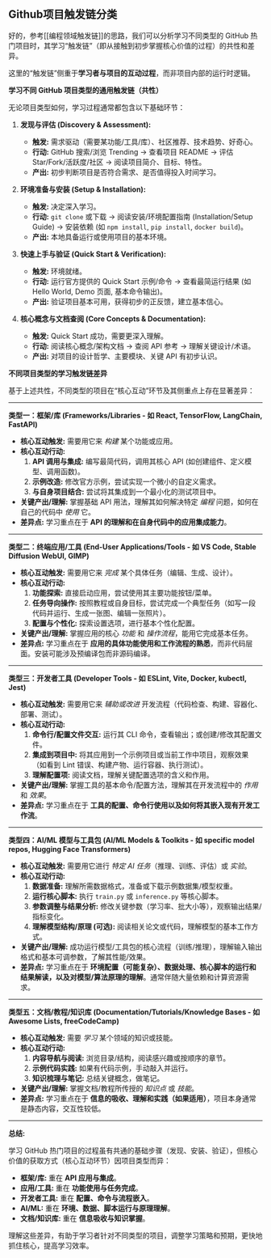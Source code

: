 ## Github项目触发链分类
好的，参考[[编程领域触发链]]的思路，我们可以分析学习不同类型的 GitHub 热门项目时，其学习“触发链”（即从接触到初步掌握核心价值的过程）的共性和差异。

这里的“触发链”侧重于**学习者与项目的互动过程**，而非项目内部的运行时逻辑。

**学习不同 GitHub 项目类型的通用触发链（共性）**

无论项目类型如何，学习过程通常都包含以下基础环节：

1.  **发现与评估 (Discovery & Assessment):**
    *   **触发:** 需求驱动（需要某功能/工具/库）、社区推荐、技术趋势、好奇心。
    *   **行动:** GitHub 搜索/浏览 Trending → 查看项目 README → 评估 Star/Fork/活跃度/社区 → 阅读项目简介、目标、特性。
    *   **产出:** 初步判断项目是否符合需求、是否值得投入时间学习。

2.  **环境准备与安装 (Setup & Installation):**
    *   **触发:** 决定深入学习。
    *   **行动:** `git clone` 或下载 → 阅读安装/环境配置指南 (Installation/Setup Guide) → 安装依赖 (如 `npm install`, `pip install`, `docker build`)。
    *   **产出:** 本地具备运行或使用项目的基本环境。

3.  **快速上手与验证 (Quick Start & Verification):**
    *   **触发:** 环境就绪。
    *   **行动:** 运行官方提供的 Quick Start 示例/命令 → 查看最简运行结果 (如 Hello World, Demo 页面, 基本命令输出)。
    *   **产出:** 验证项目基本可用，获得初步的正反馈，建立基本信心。

4.  **核心概念与文档查阅 (Core Concepts & Documentation):**
    *   **触发:** Quick Start 成功，需要更深入理解。
    *   **行动:** 阅读核心概念/架构文档 → 查阅 API 参考 → 理解关键设计/术语。
    *   **产出:** 对项目的设计哲学、主要模块、关键 API 有初步认识。

**不同项目类型的学习触发链差异**

基于上述共性，不同类型的项目在“核心互动”环节及其侧重点上存在显著差异：

---

**类型一：框架/库 (Frameworks/Libraries - 如 React, TensorFlow, LangChain, FastAPI)**

*   **核心互动触发:** 需要用它来 *构建* 某个功能或应用。
*   **核心互动行动:**
    1.  **API 调用与集成:** 编写最简代码，调用其核心 API (如创建组件、定义模型、调用函数)。
    2.  **示例改造:** 修改官方示例，尝试实现一个微小的自定义需求。
    3.  **与自身项目结合:** 尝试将其集成到一个最小化的测试项目中。
*   **关键产出/理解:** 掌握基础 API 用法，理解其如何解决特定 *编程* 问题，如何在自己的代码中 *使用* 它。
*   **差异点:** 学习重点在于 **API 的理解和在自身代码中的应用集成能力**。

---

**类型二：终端应用/工具 (End-User Applications/Tools - 如 VS Code, Stable Diffusion WebUI, GIMP)**

*   **核心互动触发:** 需要用它来 *完成* 某个具体任务（编辑、生成、设计）。
*   **核心互动行动:**
    1.  **功能探索:** 直接启动应用，尝试使用其主要功能按钮/菜单。
    2.  **任务导向操作:** 按照教程或自身目标，尝试完成一个典型任务（如写一段代码并运行、生成一张图、编辑一张照片）。
    3.  **配置与个性化:** 探索设置选项，进行基本个性化配置。
*   **关键产出/理解:** 掌握应用的核心 *功能* 和 *操作流程*，能用它完成基本任务。
*   **差异点:** 学习重点在于 **应用的具体功能使用和工作流程的熟悉**，而非代码层面。安装可能涉及预编译包而非源码编译。

---

**类型三：开发者工具 (Developer Tools - 如 ESLint, Vite, Docker, kubectl, Jest)**

*   **核心互动触发:** 需要用它来 *辅助或改进* 开发流程（代码检查、构建、容器化、部署、测试）。
*   **核心互动行动:**
    1.  **命令行/配置文件交互:** 运行其 CLI 命令，查看输出；或创建/修改其配置文件。
    2.  **集成到项目中:** 将其应用到一个示例项目或当前工作中项目，观察效果（如看到 Lint 错误、构建产物、运行容器、执行测试）。
    3.  **理解配置项:** 阅读文档，理解关键配置选项的含义和作用。
*   **关键产出/理解:** 掌握工具的基本命令/配置方法，理解其在开发流程中的 *作用* 和 *效果*。
*   **差异点:** 学习重点在于 **工具的配置、命令行使用以及如何将其嵌入现有开发工作流**。

---

**类型四：AI/ML 模型与工具包 (AI/ML Models & Toolkits - 如 specific model repos, Hugging Face Transformers)**

*   **核心互动触发:** 需要用它进行 *特定 AI 任务*（推理、训练、评估）或 *实验*。
*   **核心互动行动:**
    1.  **数据准备:** 理解所需数据格式，准备或下载示例数据集/模型权重。
    2.  **运行核心脚本:** 执行 `train.py` 或 `inference.py` 等核心脚本。
    3.  **参数调整与结果分析:** 修改关键参数（学习率、批大小等），观察输出结果/指标变化。
    4.  **理解模型结构/原理 (可选):** 阅读相关论文或代码，理解模型的基本工作方式。
*   **关键产出/理解:** 成功运行模型/工具包的核心流程（训练/推理），理解输入输出格式和基本可调参数，了解其性能/效果。
*   **差异点:** 学习重点在于 **环境配置（可能复杂）、数据处理、核心脚本的运行和结果解读，以及对模型/算法原理的理解**。通常伴随大量依赖和计算资源需求。

---

**类型五：文档/教程/知识库 (Documentation/Tutorials/Knowledge Bases - 如 Awesome Lists, freeCodeCamp)**

*   **核心互动触发:** 需要 *学习* 某个领域的知识或技能。
*   **核心互动行动:**
    1.  **内容导航与阅读:** 浏览目录/结构，阅读感兴趣或按顺序的章节。
    2.  **示例代码实践:** 如果有代码示例，手动敲入并运行。
    3.  **知识梳理与笔记:** 总结关键概念，做笔记。
*   **关键产出/理解:** 掌握文档/教程所传授的 *知识点* 或 *技能*。
*   **差异点:** 学习重点在于 **信息的吸收、理解和实践（如果适用）**，项目本身通常是静态内容，交互性较低。

---

**总结:**

学习 GitHub 热门项目的过程虽有共通的基础步骤（发现、安装、验证），但核心价值的获取方式（核心互动环节）因项目类型而异：
*   **框架/库:** 重在 **API 应用与集成**。
*   **应用/工具:** 重在 **功能使用与任务完成**。
*   **开发者工具:** 重在 **配置、命令与流程嵌入**。
*   **AI/ML:** 重在 **环境、数据、脚本运行与原理理解**。
*   **文档/知识库:** 重在 **信息吸收与知识掌握**。

理解这些差异，有助于学习者针对不同类型的项目，调整学习策略和预期，更快地抓住核心，提高学习效率。